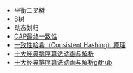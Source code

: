 * 平衡二叉树
* B树
* 动态划归
* [CAP最终一致性](https://youtu.be/BhosKsE8up8)
* [一致性哈希（Consistent Hashing）原理](http://afghl.github.io/2016/07/04/consistent-hashing.html)
* [十大经典排序算法动画与解析](https://mp.weixin.qq.com/s/vn3KiV-ez79FmbZ36SX9lg)
* [十大经典排序算法动画与解析github](https://github.com/MisterBooo/LeetCodeAnimation)